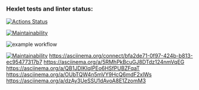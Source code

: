### Hexlet tests and linter status:
[![Actions Status](https://github.com/W-i-T/python-project-lvl1/workflows/hexlet-check/badge.svg)](https://github.com/W-i-T/python-project-lvl1/actions)

[![Maintainability](https://github.com/W-i-T/python-project-lvl1.git)](https://codeclimate.com/github/codeclimate/codeclimate/maintainability)


![example workflow](https://github.com/W-i-T/python-project-lvl1/actions/workflows/hexlet-check/badge.svg)


[![Maintainability](https://api.codeclimate.com/v1/badges/a99a88d28ad37a79dbf6/maintainability)](https://github.com/W-i-T/python-project-lvl1.git)
https://asciinema.org/connect/bfa2de71-0f97-424b-b813-ec95477317b7
https://asciinema.org/a/5RMhPkBcuGJ8DTdz124nmVqEG
https://asciinema.org/a/QB1JDIKIqIPEo6HSfPUBZFqaT
https://asciinema.org/a/OUbTQW4n5mVY9HcQ6mdF2xlWs
https://asciinema.org/a/dzAy3UeSSU1dAvoA8E1ZzomM3
